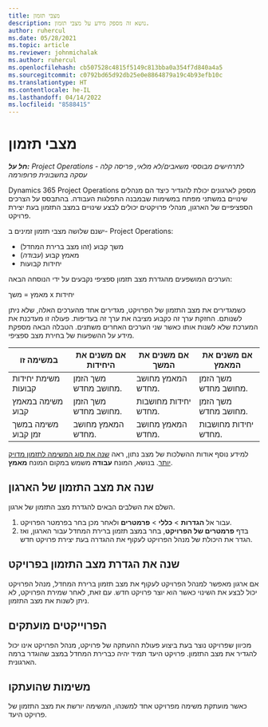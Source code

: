 ```yaml
---
title: מצבי תזמון
description: נושא זה מספק מידע על מצבי תזמון.
author: ruhercul
ms.date: 05/28/2021
ms.topic: article
ms.reviewer: johnmichalak
ms.author: ruhercul
ms.openlocfilehash: cb507528c4815f5149c813bba0a354f7d840a4a5
ms.sourcegitcommit: c0792bd65d92db25e0e8864879a19c4b93efb10c
ms.translationtype: HT
ms.contentlocale: he-IL
ms.lasthandoff: 04/14/2022
ms.locfileid: "8588415"
---
```

# <a name="scheduling-modes"></a>מצבי תזמון

_**חל על:** Project Operations לתרחישים מבוססי משאבים/לא מלאי, פריסה קלה - עסקה בחשבונית פרופורמה_


Dynamics 365 Project Operations מספק לארגונים יכולת להגדיר כיצד הם מנהלים שינויים במשתני מפתח במשימות שבמבנה התפלגות העבודה. בהתבסס על הצרכים הספציפיים של הארגון, מנהלי פרויקטים יכולים לבצע שינויים במצב התזמון בעת יצירת פרויקט.

ישנם שלושה מצבי תזמון זמינים ב- Project Operations:

  - משך קבוע (זהו מצב ברירת המחדל)
  - מאמץ קבוע (*עבודה*)
  - יחידות קבועות

הערכים המושפעים מהגדרת מצב תזמון ספציפי נקבעים על ידי הנוסחה הבאה:

  מאמץ = משך x יחידות

כשמגדירים את מצב התזמון של הפרויקט, מגדירים אחד מהערכים האלה, שלא ניתן לשנותם. החזקת ערך זה כקבוע מציבה את ערך זה בעדיפות. פעולה זו מעדכנת את המערכת שלא לשנות אותו כאשר שני הערכים האחרים משתנים. הטבלה הבאה מספקת מידע על ההשפעות של בחירת מצב ספציפי.

| **במשימה זו**             | **אם משנים את היחידות**   | **אם משנים את המשך** | **אם משנים את המאמץ**  |
|----------------------|---------------------------|----------------------------|---------------------------|
| משימת יחידות קבועות     | משך הזמן מחושב מחדש. | המאמץ מחושב מחדש.    | משך הזמן מחושב מחדש. |
| משימה במאמץ קבוע    | משך הזמן מחושב מחדש. | יחידות מחושבות מחדש.    | משך הזמן מחושב מחדש. |
| משימה במשך זמן קבוע  | המאמץ מחושב מחדש.   | המאמץ מחושב מחדש.    | יחידות מחושבות מחדש.   |

למידע נוסף אודות ההשלכות של מצב נתון, ראה [שנה את סוג המשימה לתזמון מדויק יותר](https://support.microsoft.com/en-us/office/change-the-task-type-for-more-accurate-scheduling-b0b969ad-45bc-4e9e-8967-435587548a72). בנושא, המונח **עבודה** משמש במקום המונח **מאמץ**.

## <a name="change-the-organizations-scheduling-mode"></a>שנה את מצב התזמון של הארגון

השלם את השלבים הבאים להגדרת מצב התזמון של ארגון.

1. עבור אל **הגדרות** \> **כללי** \> **פרמטרים** ולאחר מכן בחר בפרמטר הפרויקט. 
2. בדף **פרמטרים של הפרויקט**, בחר במצב תזמון ברירת המחדל עבור הארגון, ואז הגדר את היכולת של מנהל הפרויקט לעקוף את ההגדרה בעת יצירת פרויקט חדש.

## <a name="change-the-scheduling-mode-setting-on-a-project"></a>שנה את הגדרת מצב התזמון בפרויקט

אם ארגון מאפשר למנהל הפרויקט לעקוף את מצב תזמון ברירת המחדל, מנהל הפרויקט יכול לבצע את השינוי כאשר הוא יוצר פרויקט חדש. עם זאת, לאחר שמירת הפרויקט, לא ניתן לשנות את מצב התזמון.

## <a name="copied-projects"></a>הפרוייקטים מועתקים

מכיוון שפרויקט נוצר בעת ביצוע פעולת ההעתקה של פרויקט, מנהל הפרויקט אינו יכול להגדיר את מצב התזמון. פרויקט היעד תמיד יהיה כברירת המחדל במצב שהוגדר ברמה הארגונית.

## <a name="copied-tasks"></a>משימות שהועתקו

כאשר מועתקת משימה מפרויקט אחד למשנהו, המשימה יורשת את מצב התזמון של פרויקט היעד.
